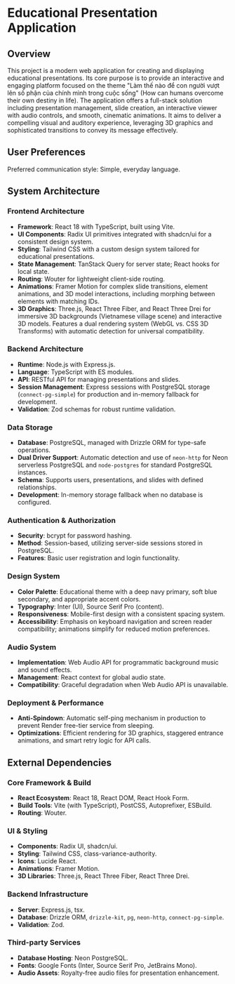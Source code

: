 # Educational Presentation Application

## Overview
This project is a modern web application for creating and displaying educational presentations. Its core purpose is to provide an interactive and engaging platform focused on the theme "Làm thế nào để con người vượt lên số phận của chính mình trong cuộc sống" (How can humans overcome their own destiny in life). The application offers a full-stack solution including presentation management, slide creation, an interactive viewer with audio controls, and smooth, cinematic animations. It aims to deliver a compelling visual and auditory experience, leveraging 3D graphics and sophisticated transitions to convey its message effectively.

## User Preferences
Preferred communication style: Simple, everyday language.

## System Architecture
### Frontend Architecture
- **Framework**: React 18 with TypeScript, built using Vite.
- **UI Components**: Radix UI primitives integrated with shadcn/ui for a consistent design system.
- **Styling**: Tailwind CSS with a custom design system tailored for educational presentations.
- **State Management**: TanStack Query for server state; React hooks for local state.
- **Routing**: Wouter for lightweight client-side routing.
- **Animations**: Framer Motion for complex slide transitions, element animations, and 3D model interactions, including morphing between elements with matching IDs.
- **3D Graphics**: Three.js, React Three Fiber, and React Three Drei for immersive 3D backgrounds (Vietnamese village scene) and interactive 3D models. Features a dual rendering system (WebGL vs. CSS 3D Transforms) with automatic detection for universal compatibility.

### Backend Architecture
- **Runtime**: Node.js with Express.js.
- **Language**: TypeScript with ES modules.
- **API**: RESTful API for managing presentations and slides.
- **Session Management**: Express sessions with PostgreSQL storage (`connect-pg-simple`) for production and in-memory fallback for development.
- **Validation**: Zod schemas for robust runtime validation.

### Data Storage
- **Database**: PostgreSQL, managed with Drizzle ORM for type-safe operations.
- **Dual Driver Support**: Automatic detection and use of `neon-http` for Neon serverless PostgreSQL and `node-postgres` for standard PostgreSQL instances.
- **Schema**: Supports users, presentations, and slides with defined relationships.
- **Development**: In-memory storage fallback when no database is configured.

### Authentication & Authorization
- **Security**: bcrypt for password hashing.
- **Method**: Session-based, utilizing server-side sessions stored in PostgreSQL.
- **Features**: Basic user registration and login functionality.

### Design System
- **Color Palette**: Educational theme with a deep navy primary, soft blue secondary, and appropriate accent colors.
- **Typography**: Inter (UI), Source Serif Pro (content).
- **Responsiveness**: Mobile-first design with a consistent spacing system.
- **Accessibility**: Emphasis on keyboard navigation and screen reader compatibility; animations simplify for reduced motion preferences.

### Audio System
- **Implementation**: Web Audio API for programmatic background music and sound effects.
- **Management**: React context for global audio state.
- **Compatibility**: Graceful degradation when Web Audio API is unavailable.

### Deployment & Performance
- **Anti-Spindown**: Automatic self-ping mechanism in production to prevent Render free-tier service from sleeping.
- **Optimizations**: Efficient rendering for 3D graphics, staggered entrance animations, and smart retry logic for API calls.

## External Dependencies
### Core Framework & Build
- **React Ecosystem**: React 18, React DOM, React Hook Form.
- **Build Tools**: Vite (with TypeScript), PostCSS, Autoprefixer, ESBuild.
- **Routing**: Wouter.

### UI & Styling
- **Components**: Radix UI, shadcn/ui.
- **Styling**: Tailwind CSS, class-variance-authority.
- **Icons**: Lucide React.
- **Animations**: Framer Motion.
- **3D Libraries**: Three.js, React Three Fiber, React Three Drei.

### Backend Infrastructure
- **Server**: Express.js, tsx.
- **Database**: Drizzle ORM, `drizzle-kit`, `pg`, `neon-http`, `connect-pg-simple`.
- **Validation**: Zod.

### Third-party Services
- **Database Hosting**: Neon PostgreSQL.
- **Fonts**: Google Fonts (Inter, Source Serif Pro, JetBrains Mono).
- **Audio Assets**: Royalty-free audio files for presentation enhancement.